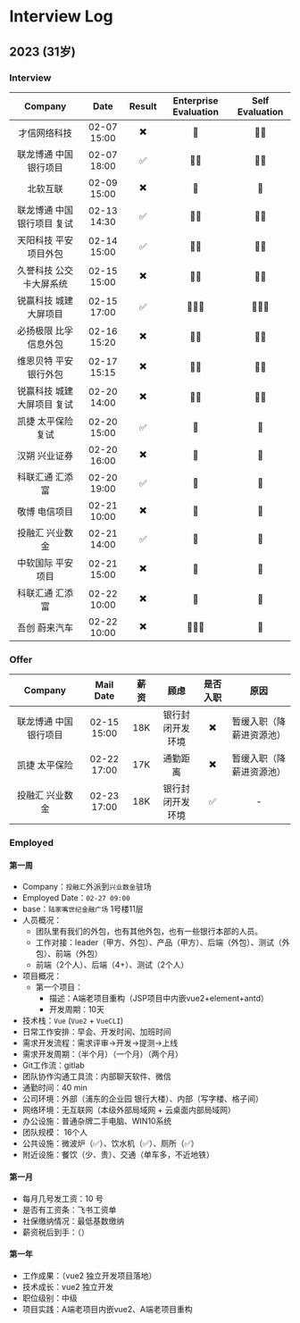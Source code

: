 # Interview Log

## 2023 (31岁)

### Interview

|          Company           |    Date     | Result | Enterprise Evaluation | Self Evaluation |
| :------------------------: | :---------: | :----: | :-------------------: | :-------------: |
|        才信网络科技        | 02-07 15:00 |   ✖️    |           🌟           |       🌟🌟        |
|   联龙博通 中国银行项目    | 02-07 18:00 |   ✅    |          🌟🌟           |       🌟🌟        |
|          北软互联          | 02-09 15:00 |   ✖️    |           🌟           |        🌟        |
| 联龙博通 中国银行项目 复试 | 02-13 14:30 |   ✅    |          🌟🌟           |       🌟🌟        |
|   天阳科技 平安项目外包    | 02-14 15:00 |   ✅    |          🌟🌟           |       🌟🌟        |
|  久誉科技 公交卡大屏系统   | 02-15 15:00 |   ✖️    |          🌟🌟           |       🌟🌟        |
|   锐赢科技 城建大屏项目    | 02-15 17:00 |   ✅    |          🌟🌟🌟          |       🌟🌟🌟       |
|   必扬极限 比孚信息外包    | 02-16 15:20 |   ✖️    |          🌟🌟           |       🌟🌟        |
|   维恩贝特 平安银行外包    | 02-17 15:15 |   ✖️    |          🌟🌟           |       🌟🌟        |
| 锐赢科技 城建大屏项目 复试 | 02-20 14:00 |   ✖️    |          🌟🌟           |       🌟🌟        |
|     凯捷 太平保险 复试     | 02-20 15:00 |   ✅    |           🌟           |        🌟        |
|       汉朔 兴业证券        | 02-20 16:00 |   ✖️    |           🌟           |        🌟        |
|      科联汇通 汇添富       | 02-20 19:00 |   ✅    |           🌟           |        🌟        |
|       敬博 电信项目        | 02-21 10:00 |   ✖️    |           🌟           |        🌟        |
|      投融汇 兴业数金       | 02-21 14:00 |   ✅    |           🌟           |        🌟        |
|     中软国际 平安项目      | 02-21 15:00 |   ✖️    |           🌟           |        🌟        |
|      科联汇通 汇添富       | 02-22 10:00 |   ✖️    |           🌟           |        🌟        |
|       吾创 蔚来汽车        | 02-22 10:00 |   ✖️    |          🌟🌟🌟          |        🌟        |

### Offer

|        Company        |  Mail Date  | 薪资  |       顾虑       | 是否入职 |           原因           |
| :-------------------: | :---------: | :---: | :--------------: | :------: | :----------------------: |
| 联龙博通 中国银行项目 | 02-15 15:00 |  18K  | 银行封闭开发环境 |    ✖️     | 暂缓入职（降薪进资源池） |
|     凯捷 太平保险     | 02-22 17:00 |  17K  |     通勤距离     |    ✖️     | 暂缓入职（降薪进资源池） |
|    投融汇 兴业数金    | 02-23 17:00 |  18K  | 银行封闭开发环境 |    ✅     |            -             |

### Employed

#### 第一周
- Company：`投融汇`外派到`兴业数金`驻场 
- Employed Date：`02-27 09:00`
- base：`陆家嘴世纪金融广场` 1号楼11层
- 人员概况：
  - 团队里有我们的外包，也有其他外包，也有一些银行本部的人员。
  - 工作对接：leader（甲方、外包）、产品（甲方）、后端（外包）、测试（外包）、前端（外包）
  - 前端（2个人）、后端（4+）、测试（2个人）
- 项目概况：
  - 第一个项目：
    - 描述：A端老项目重构（JSP项目中内嵌vue2+element+antd）
    - 开发周期：10天
- 技术栈：`Vue` (`Vue2` + `VueCLI`)
- 日常工作安排：早会、开发时间、加班时间
- 需求开发流程：需求评审->开发->提测->上线
- 需求开发周期：（半个月）（一个月）（两个月）
- Git工作流：gitlab
- 团队协作沟通工具流：内部聊天软件、微信
- 通勤时间：40 min
- 公司环境：外部（浦东的企业园 银行大楼）、内部（写字楼、格子间）
- 网络环境：无互联网（本级外部局域网 + 云桌面内部局域网）
- 办公设施：普通杂牌二手电脑、WIN10系统
- 团队规模： 16个人
- 公共设施：微波炉（✅）、饮水机（✅）、厕所（✅）
- 附近设施：餐饮（少、贵）、交通（单车多，不近地铁）
#### 第一月
- 每月几号发工资：10 号
- 是否有工资条：飞书工资单
- 社保缴纳情况：最低基数缴纳
- 薪资税后到手：（）
#### 第一年
- 工作成果：（vue2 独立开发项目落地）
- 技术成长：vue2 独立开发
- 职位级别：中级
- 项目实践：A端老项目内嵌vue2、A端老项目重构